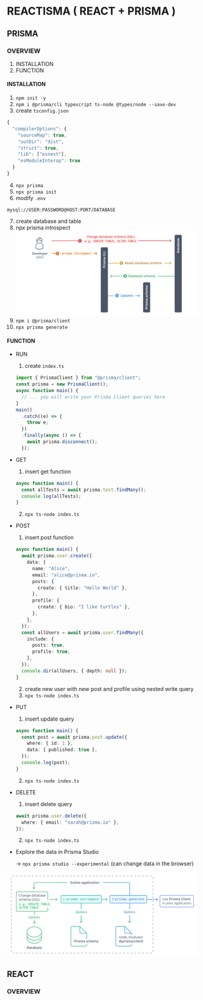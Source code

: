 # REACTISMA ( REACT + PRISMA )

## PRISMA

### OVERVIEW

1. INSTALLATION
2. FUNCTION

#### INSTALLATION

1. `npm init -y`
2. `npm i @prisma/cli typescript ts-node @types/node --save-dev`
3. create `tsconfig.json`

```typescript
{
  "compilerOptions": {
    "sourceMap": true,
    "outDir": "dist",
    "strict": true,
    "lib": ["esnext"],
    "esModuleInterop": true
  }
}
```

4. `npx prisma`
5. `npx prisma init`
6. modify `.env`

```.env
mysql://USER:PASSWORD@HOST:PORT/DATABASE
```

7. create database and table
8. npx prisma introspect
   ![prisma-introspect](prisma/assets/prisma-introspect.png)
9. `npm i @prisma/client`
10. `npx prisma generate`

#### FUNCTION

- RUN
  1. create `index.ts`
  ```typescript
  import { PrismaClient } from "@prisma/client";
  const prisma = new PrismaClient();
  async function main() {
    // ... you will write your Prisma Client queries here
  }
  main()
    .catch((e) => {
      throw e;
    })
    .finally(async () => {
      await prisma.disconnect();
    });
  ```
- GET

  1. insert get function

  ```typescript
  async function main() {
    const allTests = await prisma.test.findMany();
    console.log(allTests);
  }
  ```

  2. `npx ts-node index.ts`

- POST
  1. insert post function
  ```typescript
  async function main() {
    await prisma.user.create({
      data: {
        name: "Alice",
        email: "alice@prisma.io",
        posts: {
          create: { title: "Hello World" },
        },
        profile: {
          create: { bio: "I like turtles" },
        },
      },
    });
    const allUsers = await prisma.user.findMany({
      include: {
        posts: true,
        profile: true,
      },
    });
    console.dir(allUsers, { depth: null });
  }
  ```
  2. create new user with new post and profile using nested write query
  3. `npx ts-node index.ts`
- PUT

  1. insert update query

  ```typescript
  async function main() {
    const post = await prisma.post.update({
      where: { id: 1 },
      data: { published: true },
    });
    console.log(post);
  }
  ```

  2. `npx ts-node index.ts`

- DELETE

  1. insert delete query

  ```typescript
  await prisma.user.delete({
    where: { email: "sarah@prisma.io" },
  });
  ```

  2. `npx ts-node index.ts`

- Explore the data in Prisma Studio

  -> `npx prisma studio --experimental` (can change data in the browser)

![prisma-introspect](prisma/assets/prisma-concept.png)

## REACT

### OVERVIEW
